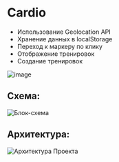 # Cardio
- Использование Geolocation API
- Хранение данных в localStorage
- Переход к маркеру по клику
- Отображение тренировок
- Создание тренировок

![image](https://github.com/user-attachments/assets/018757fa-9652-4bed-84d1-f47b05271a72)


## Схема:
![Блок-схема](https://github.com/user-attachments/assets/62bd3bfb-7e2b-4dbb-aa38-7e2c198e64a2)

## Архитектура:
![Архитектура Проекта](https://github.com/user-attachments/assets/28a93aa2-43bc-4276-8d57-5da5fd1fe996)
